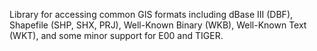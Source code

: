 Library for accessing common GIS formats including dBase III (DBF), Shapefile (SHP, SHX, PRJ), Well-Known Binary (WKB), Well-Known Text (WKT), and some minor support for E00 and TIGER.